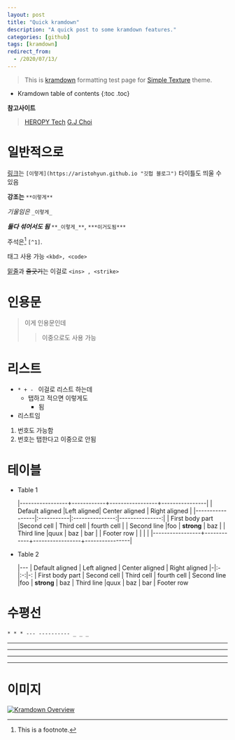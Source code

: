 ```yaml
---
layout: post
title: "Quick kramdown"
description: "A quick post to some kramdown features."
categories: [github]
tags: [kramdown]
redirect_from:
  - /2020/07/13/
---
```


> This is [kramdown](https://kramdown.gettalong.org/) formatting test page for [Simple Texture](https://github.com/yizeng/jekyll-theme-simple-texture) theme.

* Kramdown table of contents
{:toc .toc}

**참고사이트**
> [HEROPY Tech](https://heropy.blog/2017/09/30/markdown/)
> [G.J Choi](http://gjchoi.github.io/env/Kramdown(%EB%A7%88%ED%81%AC%EB%8B%A4%EC%9A%B4)-%EC%82%AC%EC%9A%A9%EB%B2%95/)


# 일반적으로

[링크](https://aristohyun.github.io "깃헙 블로그")는 `[이렇게](https://aristohyun.github.io "깃헙 블로그")` 타이틀도 띄울 수 있음

**강조는** `**이렇게**`

_기울임은_ `_이렇게_`

**_둘다 섞어서도 됨_**  `**_이렇게_**`, `***이거도됨***`

주석은[^1] `[^1]`.

태그 사용 가능 `<kbd>, <code>`

<ins>밑줄</ins>과 <strike>줄긋기</strike>는 이걸로 `<ins> , <strike>`

# 인용문

> 이게 인용문인데
>
> > 이중으로도 사용 가능
>

# 리스트

* `* + - ` 이걸로 리스트 하는데
  + 탭하고 적으면 이렇게도
    - 됨
* 리스트임

1. 번호도 가능함
2. 번호는 탭한다고 이중으로 안됨

# 테이블

* Table 1

    |-----------------+------------+-----------------+----------------|
    | Default aligned |Left aligned| Center aligned  | Right aligned  |
    |-----------------|:-----------|:---------------:|---------------:|
    | First body part |Second cell | Third cell      | fourth cell    |
    | Second line     |foo         | **strong**      | baz            |
    | Third line      |quux        | baz             | bar            |
    | Footer row      |            |                 |                |
    |-----------------+------------+-----------------+----------------|

* Table 2

    |---
    | Default aligned | Left aligned | Center aligned | Right aligned
    |-|:-|:-:|-:
    | First body part | Second cell | Third cell | fourth cell
    | Second line |foo | **strong** | baz
    | Third line |quux | baz | bar
    | Footer row

# 수평선
`* * * --- ---------- _ _ _`
* * *

---

_  _  _  _

---------------

# 이미지

<a class="post-image" href="https://kramdown.gettalong.org/overview.png">
<img itemprop="image" data-src="https://kramdown.gettalong.org/overview.png" src="/assets/javascripts/unveil/loader.gif" alt="Kramdown Overview" />
</a>


[^1]: This is a footnote.
